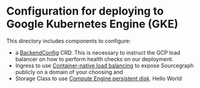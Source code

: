 # Configuration for deploying to Google Kubernetes Engine (GKE)

This directory includes components to configure:

- a [BackendConfig](https://cloud.google.com/kubernetes-engine/docs/how-to/ingress-configuration#create_backendconfig) CRD. This is necessary to instruct the GCP load balancer on how to perform health checks on our deployment.
- Ingress to use [Container-native load balancing](https://cloud.google.com/kubernetes-engine/docs/how-to/container-native-load-balancing) to expose Sourcegraph publicly on a domain of your choosing and
- Storage Class to use [Compute Engine persistent disk](https://cloud.google.com/kubernetes-engine/docs/how-to/persistent-volumes/gce-pd-csi-driver).
Hello World
